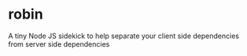 # robin
A tiny Node JS sidekick to help separate your client side dependencies from server side dependencies
